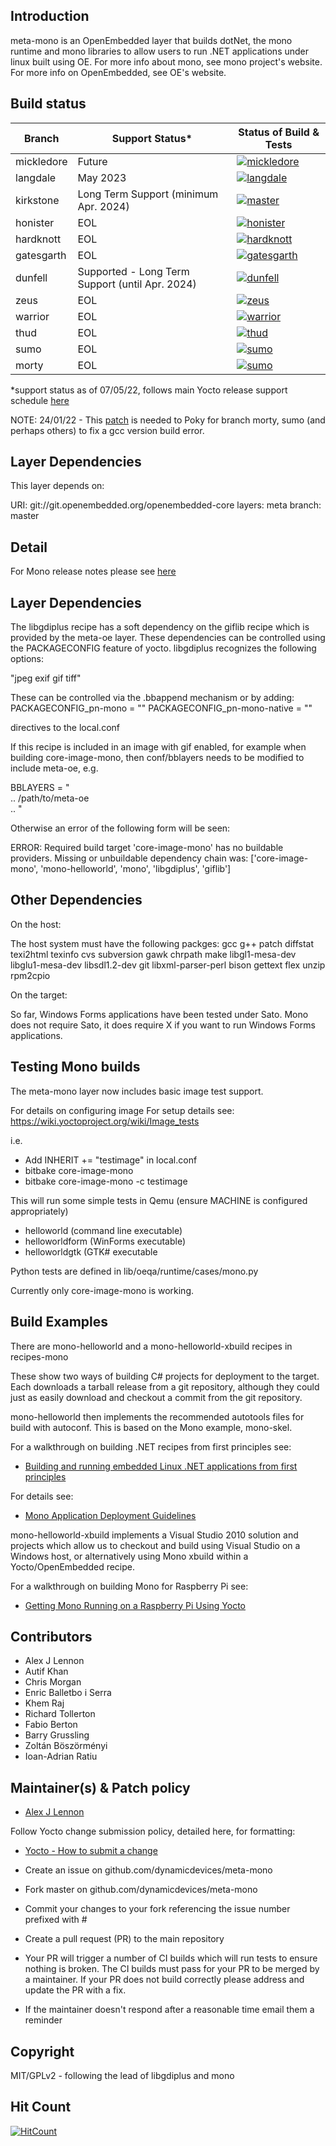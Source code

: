 ## Introduction

meta-mono is an OpenEmbedded layer that builds dotNet, the mono runtime and mono libraries to allow users to run .NET applications under linux built using OE. For more info about mono, see mono project's website. For more info on OpenEmbedded, see OE's website.

## Build status

| Branch | Support Status* | Status of Build & Tests |
| ------ | --------------- | ----------------------- |
| mickledore | 	Future  | [![mickledore](https://img.shields.io/github/workflow/status/dynamicdevices/meta-mono/meta-mono/mickledore?label=build%20%26%20test)](https://github.com/DynamicDevices/meta-mono/actions/workflows/CI_github.yml) |
| langdale | 	May 2023  | [![langdale](https://img.shields.io/github/workflow/status/dynamicdevices/meta-mono/meta-mono/langdale?label=build%20%26%20test)](https://github.com/DynamicDevices/meta-mono/actions/workflows/CI_github.yml) |
| kirkstone | 	Long Term Support (minimum Apr. 2024)	 | [![master](https://img.shields.io/github/workflow/status/dynamicdevices/meta-mono/meta-mono/kirkstone?label=build%20%26%20test)](https://github.com/DynamicDevices/meta-mono/actions/workflows/CI_github.yml) |
| honister | EOL | [![honister](https://img.shields.io/github/workflow/status/dynamicdevices/meta-mono/meta-mono/honister?label=build%20%26%20test)](https://github.com/DynamicDevices/meta-mono/actions/workflows/CI_github.yml) |
| hardknott | EOL | [![hardknott](https://img.shields.io/github/workflow/status/dynamicdevices/meta-mono/meta-mono/hardknott?label=build%20%26%20test)](https://github.com/DynamicDevices/meta-mono/actions/workflows/CI_github.yml) |
| gatesgarth | EOL | [![gatesgarth](https://img.shields.io/github/workflow/status/dynamicdevices/meta-mono/meta-mono/gatesgarth?label=build%20%26%20test)](https://github.com/DynamicDevices/meta-mono/actions/workflows/CI_github.yml) |
| dunfell | 	Supported - Long Term Support (until Apr. 2024) | [![dunfell](https://img.shields.io/github/workflow/status/dynamicdevices/meta-mono/meta-mono/dunfell?label=build%20%26%20test)](https://github.com/DynamicDevices/meta-mono/actions/workflows/CI_github.yml) |
| zeus | EOL | [![zeus](https://img.shields.io/github/workflow/status/dynamicdevices/meta-mono/meta-mono/zeus?label=build%20%26%20test)](https://github.com/DynamicDevices/meta-mono/actions/workflows/CI_github.yml) |
| warrior | EOL | [![warrior](https://img.shields.io/github/workflow/status/dynamicdevices/meta-mono/meta-mono/warrior?label=build%20%26%20test)](https://github.com/DynamicDevices/meta-mono/actions/workflows/CI_github.yml) |
| thud | EOL | [![thud](https://img.shields.io/github/workflow/status/dynamicdevices/meta-mono/meta-mono/thud?label=build%20%26%20test)](https://github.com/DynamicDevices/meta-mono/actions/workflows/CI_github.yml) |
| sumo | EOL | [![sumo](https://img.shields.io/github/workflow/status/dynamicdevices/meta-mono/meta-mono/sumo?label=build%20%26%20test)](https://github.com/DynamicDevices/meta-mono/actions/workflows/CI_github.yml) |
| morty | EOL | [![sumo](https://img.shields.io/github/workflow/status/dynamicdevices/meta-mono/meta-mono/morty?label=build%20%26%20test)](https://github.com/DynamicDevices/meta-mono/actions/workflows/CI_github.yml) |

*support status as of 07/05/22, follows main Yocto release support schedule [here](https://wiki.yoctoproject.org/wiki/Releases)

NOTE: 24/01/22 - This [patch](https://patchwork.openembedded.org/patch/171349/) is needed to Poky for branch morty, sumo (and perhaps others) to fix a gcc version build error.

## Layer Dependencies

This layer depends on:

URI: git://git.openembedded.org/openembedded-core
layers: meta
branch: master

## Detail

For Mono release notes please see [here](https://www.mono-project.com/docs/about-mono/releases)

## Layer Dependencies

The libgdiplus recipe has a soft dependency on the giflib recipe which is provided by the meta-oe layer.
These dependencies can be controlled using the PACKAGECONFIG feature of yocto.  libgdiplus
recognizes the following options:

"jpeg exif gif tiff"

These can be controlled via the .bbappend mechanism or by adding:
PACKAGECONFIG_pn-mono = ""
PACKAGECONFIG_pn-mono-native = ""

directives to the local.conf

If this recipe is included in an image with gif enabled, for example when building core-image-mono, then
conf/bblayers needs to be modified to include meta-oe, e.g.

BBLAYERS = " \
  ..
  /path/to/meta-oe \
  ..
"

Otherwise an error of the following form will be seen:

ERROR: Required build target 'core-image-mono' has no buildable providers. Missing or unbuildable dependency chain was: ['core-image-mono', 'mono-helloworld', 'mono', 'libgdiplus', 'giflib']

## Other Dependencies

On the host:

The host system must have the following packges:
gcc g++ patch diffstat texi2html texinfo cvs subversion gawk
chrpath make libgl1-mesa-dev libglu1-mesa-dev libsdl1.2-dev
git libxml-parser-perl bison gettext flex unzip rpm2cpio

On the target:

So far, Windows Forms applications have been tested under Sato.
Mono does not require Sato, it does require X if you want to run
Windows Forms applications. 

## Testing Mono builds

The meta-mono layer now includes basic image test support.

For details on configuring image For setup details see: https://wiki.yoctoproject.org/wiki/Image_tests

i.e.

- Add INHERIT += "testimage" in local.conf
- bitbake core-image-mono
- bitbake core-image-mono -c testimage

This will run some simple tests in Qemu (ensure MACHINE is configured appropriately)

- helloworld (command line executable)
- helloworldform (WinForms executable)
- helloworldgtk (GTK# executable

Python tests are defined in lib/oeqa/runtime/cases/mono.py

Currently only core-image-mono is working.

## Build Examples

There are mono-helloworld and a mono-helloworld-xbuild recipes in recipes-mono

These show two ways of building C# projects for deployment to the target. Each downloads a tarball release from a git repository, although they could just as easily download and checkout a commit from the git repository.

mono-helloworld then implements the recommended autotools files for build with autoconf. This is based on the Mono example, mono-skel.

For a walkthrough on building .NET recipes from first principles see:

* [Building and running embedded Linux .NET applications from first principles](https://wiki.yoctoproject.org/wiki/Building_and_running_embedded_Linux_.NET_applications_from_first_principles)

For details see: 

* [Mono Application Deployment Guidelines](http://mono-project.com/Guidelines:Application_Deployment)

mono-helloworld-xbuild implements a Visual Studio 2010 solution and projects which allow us to checkout and build using Visual Studio on a Windows host, or alternatively using Mono xbuild within a Yocto/OpenEmbedded recipe.

For a walkthrough on building Mono for Raspberry Pi see:

* [Getting Mono Running on a Raspberry Pi Using Yocto](http://www.codeproject.com/Articles/840489/Getting-Mono-Running-on-a-Raspberry-Pi-Using-Yocto)

## Contributors

* Alex J Lennon
* Autif Khan
* Chris Morgan
* Enric Balletbo i Serra
* Khem Raj
* Richard Tollerton
* Fabio Berton
* Barry Grussling
* Zoltán Böszörményi
* Ioan-Adrian Ratiu

## Maintainer(s) & Patch policy

* [Alex J Lennon](mailto:ajlennon@dynamicdevices.co.uk)

Follow Yocto change submission policy, detailed here, for formatting:

* [Yocto - How to submit a change](http://www.yoctoproject.org/docs/1.4.2/dev-manual/dev-manual.html#how-to-submit-a-change)

* Create an issue on github.com/dynamicdevices/meta-mono
* Fork master on github.com/dynamicdevices/meta-mono
* Commit your changes to your fork referencing the issue number prefixed with #
* Create a pull request (PR) to the main repository
* Your PR will trigger a number of CI builds which will run tests to ensure nothing is broken. The CI builds must pass for your PR to be merged by a maintainer. If your PR does not build correctly please address and update the PR with a fix.
* If the maintainer doesn't respond after a reasonable time email them a reminder

## Copyright

MIT/GPLv2 - following the lead of libgdiplus and mono

## Hit Count

[![HitCount](http://hits.dwyl.com/dynamicdevices/meta-mono.svg)](http://hits.dwyl.com/dynamicdevices/meta-mono)
